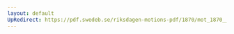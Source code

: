 ```yaml
---
layout: default
UpRedirect: https://pdf.swedeb.se/riksdagen-motions-pdf/1870/mot_1870__ak__00228/mot_1870__ak__00228_004.pdf
---
```

